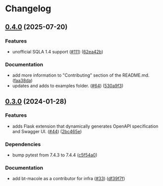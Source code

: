 # Changelog

## [0.4.0](https://github.com/dtiesling/flask-muck/compare/v0.3.0...v0.4.0) (2025-07-20)


### Features

* unofficial SQLA 1.4 support ([#111](https://github.com/dtiesling/flask-muck/issues/111)) ([62ea42b](https://github.com/dtiesling/flask-muck/commit/62ea42b908b38915f141396059340f71ea0b11c4))


### Documentation

* add more information to "Contributing" section of the README.md. ([faa38da](https://github.com/dtiesling/flask-muck/commit/faa38da1445724c85db08f53767712686c481600))
* updates and adds to examples folder. ([#64](https://github.com/dtiesling/flask-muck/issues/64)) ([530a9f3](https://github.com/dtiesling/flask-muck/commit/530a9f37032ecc6951dea2c18f9fb3f09ae72302))

## [0.3.0](https://github.com/dtiesling/flask-muck/compare/v0.2.0...v0.3.0) (2024-01-28)


### Features

* adds Flask extension that dynamically generates OpenAPI specification and Swagger UI. ([#44](https://github.com/dtiesling/flask-muck/issues/44)) ([2bc465e](https://github.com/dtiesling/flask-muck/commit/2bc465ed4b5b71a26cc4fda67429944e3c63093e))


### Dependencies

* bump pytest from 7.4.3 to 7.4.4 ([c5f54a0](https://github.com/dtiesling/flask-muck/commit/c5f54a0353edb2d64f7568081ab44893bdd4cff3))


### Documentation

* add bt-macole as a contributor for infra ([#33](https://github.com/dtiesling/flask-muck/issues/33)) ([df39f7f](https://github.com/dtiesling/flask-muck/commit/df39f7ffdc919804b1a5521d2749166c38597630))
